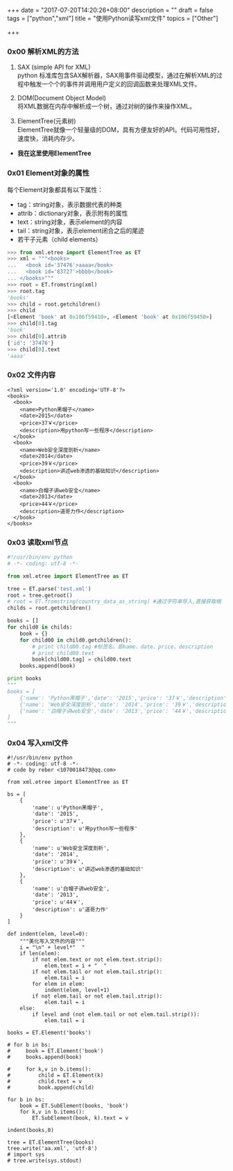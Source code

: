 +++
date = "2017-07-20T14:20:26+08:00"
description = ""
draft = false
tags = ["python","xml"]
title = "使用Python读写xml文件"
topics = ["Other"]

+++

### 0x00 解析XML的方法
1. SAX (simple API for XML)  
python 标准库包含SAX解析器，SAX用事件驱动模型，通过在解析XML的过程中触发一个个的事件并调用用户定义的回调函数来处理XML文件。

2. DOM(Document Object Model)  
将XML数据在内存中解析成一个树，通过对树的操作来操作XML。

3. ElementTree(元素树)  
ElementTree就像一个轻量级的DOM，具有方便友好的API。代码可用性好，速度快，消耗内存少。

- **我在这里使用ElementTree**

### 0x01 Element对象的属性
每个Element对象都具有以下属性：

* tag：string对象，表示数据代表的种类
* attrib：dictionary对象，表示附有的属性
* text：string对象，表示element的内容
* tail：string对象，表示element闭合之后的尾迹
* 若干子元素（child elements）

```python
>>> from xml.etree import ElementTree as ET
>>> xml = """<books>
...   <book id='37476'>aaaa</book>
...   <book id='83727'>bbbb</book>
... </books>"""
>>> root = ET.fromstring(xml)
>>> root.tag
'books'
>>> child = root.getchildren()
>>> child
[<Element 'book' at 0x106f59410>, <Element 'book' at 0x106f59450>]
>>> child[0].tag
'book'
>>> child[0].attrib
{'id': '37476'}
>>> child[0].text
'aaaa'
```

### 0x02 文件内容
```
<?xml version='1.0' encoding='UTF-8'?>
<books>
  <book>
    <name>Python黑帽子</name>
    <date>2015</date>
    <price>37￥</price>
    <description>用python写一些程序</description>
  </book>
  <book>
    <name>Web安全深度剖析</name>
    <date>2014</date>
    <price>39￥</price>
    <description>讲述web渗透的基础知识</description>
  </book>
  <book>
    <name>白帽子讲web安全</name>
    <date>2013</date>
    <price>44￥</price>
    <description>道哥力作</description>
  </book>
</books>
```

### 0x03 读取xml节点
```python
#!/usr/bin/env python
# -*- coding: utf-8 -*-

from xml.etree import ElementTree as ET

tree = ET.parse('test.xml')
root = tree.getroot()
# root = ET.fromstring(country_data_as_string) #通过字符串导入,直接获取根
childs = root.getchildren()

books = []
for child0 in childs:
    book = {}
    for child00 in child0.getchildren():
        # print child00.tag #标签名，即name、date、price、description
        # print child00.text
        book[child00.tag] = child00.text
    books.append(book)

print books
"""
books = [
    {'name': 'Python黑帽子','date': '2015','price': '37￥','description': '用python写一些程序'},
    {'name': 'Web安全深度剖析','date': '2014','price': '39￥','description': '讲述web渗透的基础知识'},
    {'name': '白帽子讲web安全','date': '2013','price': '44￥','description': '道哥力作'}        
]
"""
```

### 0x04 写入xml文件
```
#!/usr/bin/env python
# -*- coding: utf-8 -*-
# code by reber <1070018473@qq.com>

from xml.etree import ElementTree as ET

bs = [
    {
        'name': u'Python黑帽子',
        'date': '2015',
        'price': u'37￥',
        'description': u'用python写一些程序'
    },
    {
        'name': u'Web安全深度剖析',
        'date': '2014',
        'price': u'39￥',
        'description': u'讲述web渗透的基础知识'
    },
    {
        'name': u'白帽子讲web安全',
        'date': '2013',
        'price': u'44￥',
        'description': u'道哥力作'
    }        
]

def indent(elem, level=0):
    """美化写入文件的内容"""
    i = "\n" + level*"  "
    if len(elem):
        if not elem.text or not elem.text.strip():
            elem.text = i + "  "
        if not elem.tail or not elem.tail.strip():
            elem.tail = i
        for elem in elem:
            indent(elem, level+1)
        if not elem.tail or not elem.tail.strip():
            elem.tail = i
    else:
        if level and (not elem.tail or not elem.tail.strip()):
            elem.tail = i

books = ET.Element('books')

# for b in bs:
#     book = ET.Element('book')
#     books.append(book)

#     for k,v in b.items():
#         child = ET.Element(k)
#         child.text = v
#         book.append(child)

for b in bs:
    book = ET.SubElement(books, 'book')
    for k,v in b.items():
        ET.SubElement(book, k).text = v

indent(books,0)

tree = ET.ElementTree(books)
tree.write('aa.xml', 'utf-8')
# import sys
# tree.write(sys.stdout)
```